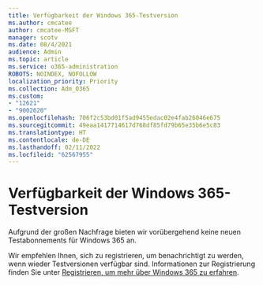 ```yaml
---
title: Verfügbarkeit der Windows 365-Testversion
ms.author: cmcatee
author: cmcatee-MSFT
manager: scotv
ms.date: 08/4/2021
audience: Admin
ms.topic: article
ms.service: o365-administration
ROBOTS: NOINDEX, NOFOLLOW
localization_priority: Priority
ms.collection: Adm_O365
ms.custom:
- "12621"
- "9002620"
ms.openlocfilehash: 706f2c53bd01f5ad9455edac02e4fab26046e675
ms.sourcegitcommit: 49eaa1417714617d768df85fd79b65e35b6e5c83
ms.translationtype: HT
ms.contentlocale: de-DE
ms.lasthandoff: 02/11/2022
ms.locfileid: "62567955"
---
```

# <a name="windows-365-trial-availability"></a>Verfügbarkeit der Windows 365-Testversion

Aufgrund der großen Nachfrage bieten wir vorübergehend keine neuen Testabonnements für Windows 365 an.

Wir empfehlen Ihnen, sich zu registrieren, um benachrichtigt zu werden, wenn wieder Testversionen verfügbar sind. Informationen zur Registrierung finden Sie unter [Registrieren, um mehr über Windows 365 zu erfahren](https://aka.ms/Win365InfoNotification).